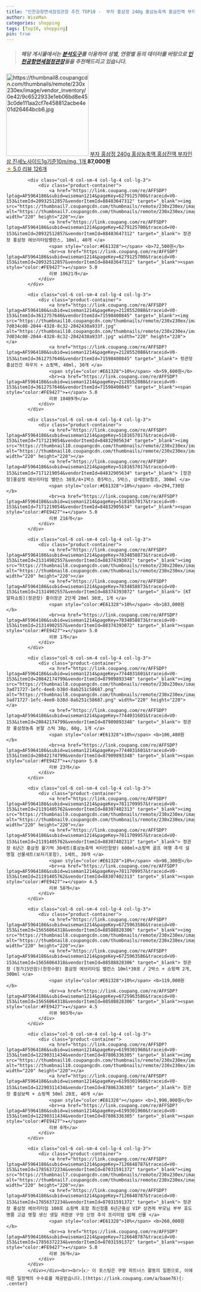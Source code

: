 ```yaml
---
title: "인천공항면세점정관장 추천 TOP10 -  부자 홍삼정 240g 홍삼농축액 홍삼진액 부자인삼 진세노사이드1g기준10m/mg, 1개 "
author: WiseMan
categories: shopping
tags: [Top10, shopping]
pin: true
---
```


> ##### 해당 게시물에서는 [**분석도구**](https://itemscout.io/)를 이용하여 **성별**, **연령별** 등의 데이터를 바탕으로 [**인천공항면세점정관장**](https://link.coupang.com/a/baae76)들을 추천해드리고 있습니다.
<div class="container"><div class="row">
            <div class="col-6 col-sm-4 col-lg-4 col-lg-3">
                <div class="product-container">
                    <a href="https://link.coupang.com/re/AFFSDP?lptag=AF5964186&subid=wiseman1214&pageKey=1736517310&traceid=V0-153&itemId=2955835773&vendorItemId=70944290223" target="_blank"><img src="https://thumbnail8.coupangcdn.com/thumbnails/remote/230x230ex/image/vendor_inventory/0e42/9c6522933e1eb06bd8e453c0de111aa2cf7e458812acbe4e01d26464bcb6.jpg" alt="https://thumbnail8.coupangcdn.com/thumbnails/remote/230x230ex/image/vendor_inventory/0e42/9c6522933e1eb06bd8e453c0de111aa2cf7e458812acbe4e01d26464bcb6.jpg" width="220" height="220"></a>
                    <a href="https://link.coupang.com/re/AFFSDP?lptag=AF5964186&subid=wiseman1214&pageKey=1736517310&traceid=V0-153&itemId=2955835773&vendorItemId=70944290223" target="_blank"> 부자 홍삼정 240g 홍삼농축액 홍삼진액 부자인삼 진세노사이드1g기준10m/mg, 1개 </a>
                    <span style="color:#E61328"></span> <b>87,000원</b>
                    <br><a href="https://link.coupang.com/re/AFFSDP?lptag=AF5964186&subid=wiseman1214&pageKey=1736517310&traceid=V0-153&itemId=2955835773&vendorItemId=70944290223" target="_blank"><span style="color:#FE9427">★</span> 5.0
                    리뷰 126개</a>
                </div>
            </div>
            
            <div class="col-6 col-sm-4 col-lg-4 col-lg-3">
                <div class="product-container">
                    <a href="https://link.coupang.com/re/AFFSDP?lptag=AF5964186&subid=wiseman1214&pageKey=6279125700&traceid=V0-153&itemId=20932512857&vendorItemId=88483647312" target="_blank"><img src="https://thumbnail7.coupangcdn.com/thumbnails/remote/230x230ex/image/vendor_inventory/7bec/b782c38095714ebe5df8f2d9695fb9fe264c370243a8415cd458571b4bcd.png" alt="https://thumbnail7.coupangcdn.com/thumbnails/remote/230x230ex/image/vendor_inventory/7bec/b782c38095714ebe5df8f2d9695fb9fe264c370243a8415cd458571b4bcd.png" width="220" height="220"></a>
                    <a href="https://link.coupang.com/re/AFFSDP?lptag=AF5964186&subid=wiseman1214&pageKey=6279125700&traceid=V0-153&itemId=20932512857&vendorItemId=88483647312" target="_blank"> 정관장 홍삼정 에브리타임밸런스, 10ml, 40개 </a>
                    <span style="color:#E61328"></span> <b>72,500원</b>
                    <br><a href="https://link.coupang.com/re/AFFSDP?lptag=AF5964186&subid=wiseman1214&pageKey=6279125700&traceid=V0-153&itemId=20932512857&vendorItemId=88483647312" target="_blank"><span style="color:#FE9427">★</span> 5.0
                    리뷰 10621개</a>
                </div>
            </div>
            
            <div class="col-6 col-sm-4 col-lg-4 col-lg-3">
                <div class="product-container">
                    <a href="https://link.coupang.com/re/AFFSDP?lptag=AF5964186&subid=wiseman1214&pageKey=2128552088&traceid=V0-153&itemId=3612757646&vendorItemId=71598400845" target="_blank"><img src="https://thumbnail10.coupangcdn.com/thumbnails/remote/230x230ex/image/retail/images/4430443271925886-7d034c08-2044-4328-8c32-2042438a933f.jpg" alt="https://thumbnail10.coupangcdn.com/thumbnails/remote/230x230ex/image/retail/images/4430443271925886-7d034c08-2044-4328-8c32-2042438a933f.jpg" width="220" height="220"></a>
                    <a href="https://link.coupang.com/re/AFFSDP?lptag=AF5964186&subid=wiseman1214&pageKey=2128552088&traceid=V0-153&itemId=3612757646&vendorItemId=71598400845" target="_blank"> 정관장 홍삼진건 파우치 + 쇼핑백, 40ml, 30개 </a>
                    <span style="color:#E61328">10%</span> <b>59,600원</b>
                    <br><a href="https://link.coupang.com/re/AFFSDP?lptag=AF5964186&subid=wiseman1214&pageKey=2128552088&traceid=V0-153&itemId=3612757646&vendorItemId=71598400845" target="_blank"><span style="color:#FE9427">★</span> 5.0
                    리뷰 10489개</a>
                </div>
            </div>
            
            <div class="col-6 col-sm-4 col-lg-4 col-lg-3">
                <div class="product-container">
                    <a href="https://link.coupang.com/re/AFFSDP?lptag=AF5964186&subid=wiseman1214&pageKey=5181657017&traceid=V0-153&itemId=7171219054&vendorItemId=84832905634" target="_blank"><img src="https://thumbnail10.coupangcdn.com/thumbnails/remote/230x230ex/image/vendor_inventory/bb01/72c3a5fbeabb3a3517824fc535b8b2ddd8fafd4f9e7dd3a3796f444a59e0.jpg" alt="https://thumbnail10.coupangcdn.com/thumbnails/remote/230x230ex/image/vendor_inventory/bb01/72c3a5fbeabb3a3517824fc535b8b2ddd8fafd4f9e7dd3a3796f444a59e0.jpg" width="220" height="220"></a>
                    <a href="https://link.coupang.com/re/AFFSDP?lptag=AF5964186&subid=wiseman1214&pageKey=5181657017&traceid=V0-153&itemId=7171219054&vendorItemId=84832905634" target="_blank"> [정관장]홍삼정 에브리타임 밸런스 30포/4+1박스 총5박스, 5박스, 상세정보참조, 300ml </a>
                    <span style="color:#E61328">10%</span> <b>294,730원</b>
                    <br><a href="https://link.coupang.com/re/AFFSDP?lptag=AF5964186&subid=wiseman1214&pageKey=5181657017&traceid=V0-153&itemId=7171219054&vendorItemId=84832905634" target="_blank"><span style="color:#FE9427">★</span> 5.0
                    리뷰 216개</a>
                </div>
            </div>
            
            <div class="col-6 col-sm-4 col-lg-4 col-lg-3">
                <div class="product-container">
                    <a href="https://link.coupang.com/re/AFFSDP?lptag=AF5964186&subid=wiseman1214&pageKey=7834858873&traceid=V0-153&itemId=21314902557&vendorItemId=88374393072" target="_blank"><img src="https://thumbnail8.coupangcdn.com/thumbnails/remote/230x230ex/image/vendor_inventory/f510/64b078f2c4025c32ed093c82fdb4c259a994e0280453939f73bd63ed0fea.jpg" alt="https://thumbnail8.coupangcdn.com/thumbnails/remote/230x230ex/image/vendor_inventory/f510/64b078f2c4025c32ed093c82fdb4c259a994e0280453939f73bd63ed0fea.jpg" width="220" height="220"></a>
                    <a href="https://link.coupang.com/re/AFFSDP?lptag=AF5964186&subid=wiseman1214&pageKey=7834858873&traceid=V0-153&itemId=21314902557&vendorItemId=88374393072" target="_blank"> [KT알파쇼핑](정관장) 홍이장군 2단계 20ml 30포, 1개 </a>
                    <span style="color:#E61328">10%</span> <b>103,000원</b>
                    <br><a href="https://link.coupang.com/re/AFFSDP?lptag=AF5964186&subid=wiseman1214&pageKey=7834858873&traceid=V0-153&itemId=21314902557&vendorItemId=88374393072" target="_blank"><span style="color:#FE9427">★</span> 5.0
                    리뷰 1개</a>
                </div>
            </div>
            
            <div class="col-6 col-sm-4 col-lg-4 col-lg-3">
                <div class="product-container">
                    <a href="https://link.coupang.com/re/AFFSDP?lptag=AF5964186&subid=wiseman1214&pageKey=7744031601&traceid=V0-153&itemId=20842174799&vendorItemId=87909893348" target="_blank"><img src="https://thumbnail8.coupangcdn.com/thumbnails/remote/230x230ex/image/retail/images/775942554535393-3ad71727-1efc-4ee8-b38d-8ab251c58687.png" alt="https://thumbnail8.coupangcdn.com/thumbnails/remote/230x230ex/image/retail/images/775942554535393-3ad71727-1efc-4ee8-b38d-8ab251c58687.png" width="220" height="220"></a>
                    <a href="https://link.coupang.com/re/AFFSDP?lptag=AF5964186&subid=wiseman1214&pageKey=7744031601&traceid=V0-153&itemId=20842174799&vendorItemId=87909893348" target="_blank"> 정관장 홍삼정농축 분말 스틱 30p, 60g, 1개 </a>
                    <span style="color:#E61328">10%</span> <b>106,480원</b>
                    <br><a href="https://link.coupang.com/re/AFFSDP?lptag=AF5964186&subid=wiseman1214&pageKey=7744031601&traceid=V0-153&itemId=20842174799&vendorItemId=87909893348" target="_blank"><span style="color:#FE9427">★</span> 5.0
                    리뷰 23개</a>
                </div>
            </div>
            
            <div class="col-6 col-sm-4 col-lg-4 col-lg-3">
                <div class="product-container">
                    <a href="https://link.coupang.com/re/AFFSDP?lptag=AF5964186&subid=wiseman1214&pageKey=7811709957&traceid=V0-153&itemId=21191405762&vendorItemId=88307402313" target="_blank"><img src="https://thumbnail9.coupangcdn.com/thumbnails/remote/230x230ex/image/vendor_inventory/2c3a/72039279aef2e9190d5509e951da0381d3607d1b2b4668eb2276ef65af1f.jpg" alt="https://thumbnail9.coupangcdn.com/thumbnails/remote/230x230ex/image/vendor_inventory/2c3a/72039279aef2e9190d5509e951da0381d3607d1b2b4668eb2276ef65af1f.jpg" width="220" height="220"></a>
                    <a href="https://link.coupang.com/re/AFFSDP?lptag=AF5964186&subid=wiseman1214&pageKey=7811709957&traceid=V0-153&itemId=21191405762&vendorItemId=88307402313" target="_blank"> 정관장 6년근 홍삼정 활기력 30세트(홍삼농축액 비타민함량) 600ml+쇼핑백 골프 여행 추석 설 명절 선물세트(보자기포함), 1세트, 30개 </a>
                    <span style="color:#E61328">10%</span> <b>98,300원</b>
                    <br><a href="https://link.coupang.com/re/AFFSDP?lptag=AF5964186&subid=wiseman1214&pageKey=7811709957&traceid=V0-153&itemId=21191405762&vendorItemId=88307402313" target="_blank"><span style="color:#FE9427">★</span> 4.5
                    리뷰 58개</a>
                </div>
            </div>
            
            <div class="col-6 col-sm-4 col-lg-4 col-lg-3">
                <div class="product-container">
                    <a href="https://link.coupang.com/re/AFFSDP?lptag=AF5964186&subid=wiseman1214&pageKey=6725963586&traceid=V0-153&itemId=15656064318&vendorItemId=88588828306" target="_blank"><img src="https://thumbnail8.coupangcdn.com/thumbnails/remote/230x230ex/image/vendor_inventory/69c6/9c9525c74624251e2ee6cba406a88b3310453f8150c4a779a06fab693324.jpg" alt="https://thumbnail8.coupangcdn.com/thumbnails/remote/230x230ex/image/vendor_inventory/69c6/9c9525c74624251e2ee6cba406a88b3310453f8150c4a779a06fab693324.jpg" width="220" height="220"></a>
                    <a href="https://link.coupang.com/re/AFFSDP?lptag=AF5964186&subid=wiseman1214&pageKey=6725963586&traceid=V0-153&itemId=15656064318&vendorItemId=88588828306" target="_blank"> 정관장 (정가15만원)(한정수량) 홍삼정 에브리타임 밸런스 10ml*30포 / 2박스 + 쇼핑백 2개, 300ml </a>
                    <span style="color:#E61328">10%</span> <b>119,000원</b>
                    <br><a href="https://link.coupang.com/re/AFFSDP?lptag=AF5964186&subid=wiseman1214&pageKey=6725963586&traceid=V0-153&itemId=15656064318&vendorItemId=88588828306" target="_blank"><span style="color:#FE9427">★</span> 4.5
                    리뷰 903개</a>
                </div>
            </div>
            
            <div class="col-6 col-sm-4 col-lg-4 col-lg-3">
                <div class="product-container">
                    <a href="https://link.coupang.com/re/AFFSDP?lptag=AF5964186&subid=wiseman1214&pageKey=6199301960&traceid=V0-153&itemId=12290311434&vendorItemId=87806336305" target="_blank"><img src="https://thumbnail10.coupangcdn.com/thumbnails/remote/230x230ex/image/vendor_inventory/8fc2/9a1185e4388bcf888125f0e6ff7d37cc22d5b9accff636c65bfb41c434cc.jpg" alt="https://thumbnail10.coupangcdn.com/thumbnails/remote/230x230ex/image/vendor_inventory/8fc2/9a1185e4388bcf888125f0e6ff7d37cc22d5b9accff636c65bfb41c434cc.jpg" width="220" height="220"></a>
                    <a href="https://link.coupang.com/re/AFFSDP?lptag=AF5964186&subid=wiseman1214&pageKey=6199301960&traceid=V0-153&itemId=12290311434&vendorItemId=87806336305" target="_blank"> 정관장 홍삼보력 + 쇼핑백 50ml 20포, 40개 </a>
                    <span style="color:#E61328"></span> <b>1,990,000원</b>
                    <br><a href="https://link.coupang.com/re/AFFSDP?lptag=AF5964186&subid=wiseman1214&pageKey=6199301960&traceid=V0-153&itemId=12290311434&vendorItemId=87806336305" target="_blank"><span style="color:#FE9427">★</span> 
                    리뷰 0개</a>
                </div>
            </div>
            
            <div class="col-6 col-sm-4 col-lg-4 col-lg-3">
                <div class="product-container">
                    <a href="https://link.coupang.com/re/AFFSDP?lptag=AF5964186&subid=wiseman1214&pageKey=7126648787&traceid=V0-153&itemId=17856372234&vendorItemId=87031591372" target="_blank"><img src="https://thumbnail7.coupangcdn.com/thumbnails/remote/230x230ex/image/vendor_inventory/24f0/9efe61344ee341630aabbcf58b650d220fcdfbae1e98ec4ae8a40a73af37.jpg" alt="https://thumbnail7.coupangcdn.com/thumbnails/remote/230x230ex/image/vendor_inventory/24f0/9efe61344ee341630aabbcf58b650d220fcdfbae1e98ec4ae8a40a73af37.jpg" width="220" height="220"></a>
                    <a href="https://link.coupang.com/re/AFFSDP?lptag=AF5964186&subid=wiseman1214&pageKey=7126648787&traceid=V0-153&itemId=17856372234&vendorItemId=87031591372" target="_blank"> 정관장 홍삼정 에브리타임 100포 쇼핑백 포함 최신정품 6년근홍삼 VIP 상견례 부모님 부부 효도 명품 고급 명절 생신 생일 귀한분 구정 신정 추석 프리미엄 업체 선물 </a>
                    <span style="color:#E61328">10%</span> <b>260,000원</b>
                    <br><a href="https://link.coupang.com/re/AFFSDP?lptag=AF5964186&subid=wiseman1214&pageKey=7126648787&traceid=V0-153&itemId=17856372234&vendorItemId=87031591372" target="_blank"><span style="color:#FE9427">★</span> 5.0
                    리뷰 36개</a>
                </div>
            </div>
            </div></div><br><br>[👉 이 포스팅은 쿠팡 파트너스 활동의 일환으로, 이에 따른 일정액의 수수료를 제공받습니다.](https://link.coupang.com/a/baae76){: .center}